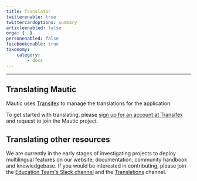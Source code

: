```yaml
---
title: Translator
twitterenable: true
twittercardoptions: summary
articleenabled: false
orga: {  }
personenabled: false
facebookenable: true
taxonomy:
    category:
        - docs
---
```


---
## Translating Mautic
Mautic uses [Transifex][transifex] to manage the translations for the application.

To get started with translating, please [sign up for an account at Transifex][transifex-signup] and request to join the Mautic project.

## Translating other resources
We are currently in the early stages of investigating projects to deploy multilingual features on our website, documentation, community handbook and knowledgebase.  If you would be interested in contributing, please join the [Education Team's Slack channel][education-team-slack] and the [Translations][translators-slack] channel.

[transifex]: <https://www.transifex.com>
[transifex-signup]: <https://www.transifex.com/signup/?join_project=mautic>
[education-team-slack]: <https://mautic.slack.com/archives/CQGQ0D4KU>
[translators-slack]: <https://mautic.slack.com/archives/C02HV79J2>